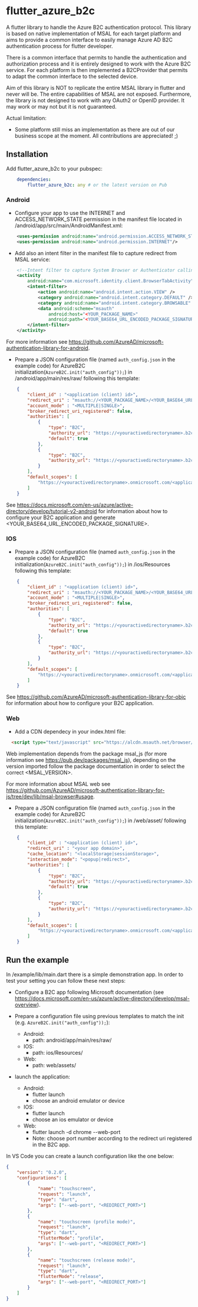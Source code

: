 # flutter_azure_b2c

A flutter library to handle the Azure B2C authentication protocol.
This library is based on native implementation of MSAL for each target platform
and aims to provide a common interface to easily manage Azure AD B2C authentication
process for flutter developer.

There is a common interface that permits to handle the authentication and authorization
process and it is entirely designed to work with the Azure B2C service. For each platform
is then implemented a B2CProvider that permits to adapt the common interface to the selected
device.


Aim of this library is NOT to replicate the entire MSAL library in flutter and never
will be. The entire capabilities of MSAL are not exposed. Furthermore, the library is
not designed to work with any OAuth2 or OpenID provider. It may work or may not but it
is not guaranteed. 

Actual limitation:
* Some platform still miss an implementation as there are out of our business scope
at the moment. All contributions are appreciated! ;)


## Installation

Add flutter_azure_b2c to your pubspec:
```yaml
    dependencies:
        flutter_azure_b2c: any # or the latest version on Pub
```

### Android

* Configure your app to use the INTERNET and ACCESS_NETWORK_STATE permission in the manifest file located in <project root>/android/app/src/main/AndroidManifest.xml:
```xml
    <uses-permission android:name="android.permission.ACCESS_NETWORK_STATE"/>
    <uses-permission android:name="android.permission.INTERNET"/>
```

* Add also an intent filter in the manifest file to capture redirect from MSAL service:
```xml
    <!--Intent filter to capture System Browser or Authenticator calling back to our app after sign-in-->
    <activity
        android:name="com.microsoft.identity.client.BrowserTabActivity">
        <intent-filter>
            <action android:name="android.intent.action.VIEW" />
            <category android:name="android.intent.category.DEFAULT" />
            <category android:name="android.intent.category.BROWSABLE" />
            <data android:scheme="msauth"
                android:host="<YOUR_PACKAGE_NAME>"
                android:path="<YOUR_BASE64_URL_ENCODED_PACKAGE_SIGNATURE>" />
        </intent-filter>
    </activity>
```
For more information see https://github.com/AzureAD/microsoft-authentication-library-for-android.

* Prepare a JSON configuration file (named `auth_config.json` in the example code) for AzureB2C initialization(`AzureB2C.init("auth_config"));`) in <project root>/android/app/main/res/raw/ following this template:
```json
    {
        "client_id" : "<application (client) id>",
        "redirect_uri" : "msauth://<YOUR_PACKAGE_NAME>/<YOUR_BASE64_URL_ENCODED_PACKAGE_SIGNATURE>",
        "account_mode" : "<MULTIPLE|SINGLE>",
        "broker_redirect_uri_registered": false,
        "authorities": [
            {
                "type": "B2C",
                "authority_url": "https://<youractivedirectoryname>.b2clogin.com/<youractivedirectoryname>.onmicrosoft.com/<sign_in_up_policy_name>/",
                "default": true
            },
            {
                "type": "B2C",
                "authority_url": "https://<youractivedirectoryname>.b2clogin.com/<youractivedirectoryname>.onmicrosoft.com/<other_policy e.g. reset_pass>/"
            }
        ],
        "default_scopes": [
            "https://<youractivedirectoryname>.onmicrosoft.com/<application (server) id>/<API name>"
        ]
    }
```
See https://docs.microsoft.com/en-us/azure/active-directory/develop/tutorial-v2-android for information about how to configure your B2C application and generate <YOUR_BASE64_URL_ENCODED_PACKAGE_SIGNATURE>.

### IOS

* Prepare a JSON configuration file (named `auth_config.json` in the example code) for AzureB2C initialization(`AzureB2C.init("auth_config"));`) in <project root>/ios/Resources following this template:
```json
    {
        "client_id" : "<application (client) id>",
        "redirect_uri" : "msauth://<YOUR_PACKAGE_NAME>/<YOUR_BASE64_URL_ENCODED_PACKAGE_SIGNATURE>",
        "account_mode" : "<MULTIPLE|SINGLE>",
        "broker_redirect_uri_registered": false,
        "authorities": [
            {
                "type": "B2C",
                "authority_url": "https://<youractivedirectoryname>.b2clogin.com/<youractivedirectoryname>.onmicrosoft.com/<sign_in_up_policy_name>/",
                "default": true
            },
            {
                "type": "B2C",
                "authority_url": "https://<youractivedirectoryname>.b2clogin.com/<youractivedirectoryname>.onmicrosoft.com/<other_policy e.g. reset_pass>/"
            }
        ],
        "default_scopes": [
            "https://<youractivedirectoryname>.onmicrosoft.com/<application (server) id>/<API name>"
        ]
    }
```
See https://github.com/AzureAD/microsoft-authentication-library-for-objc for information about how to configure your B2C application.

### Web

* Add a CDN dependecy in your index.html file:
```html
  <script type="text/javascript" src="https://alcdn.msauth.net/browser/<MSAL_VERSION>/js/msal-browser.min.js"></script>
```
Web implementation depends from the package msal_js (for more information see https://pub.dev/packages/msal_js), depending on the version imported follow the package documentation in order to select the correct <MSAL_VERSION>.

For more information about MSAL web see https://github.com/AzureAD/microsoft-authentication-library-for-js/tree/dev/lib/msal-browser#usage.


* Prepare a JSON configuration file (named `auth_config.json` in the example code) for AzureB2C initialization(`AzureB2C.init("auth_config"));`) in <project root>/web/asset/ following this template:
```json
    {
        "client_id" : "<application (client) id>",
        "redirect_uri" : "<your app domain>",
        "cache_location": "<localStorage|sessionStorage>",
        "interaction_mode": "<popup|redirect>",
        "authorities": [
            {
                "type": "B2C",
                "authority_url": "https://<youractivedirectoryname>.b2clogin.com/<youractivedirectoryname>.onmicrosoft.com/<sign_in_up_policy_name>/",
                "default": true
            },
            {
                "type": "B2C",
                "authority_url": "https://<youractivedirectoryname>.b2clogin.com/<youractivedirectoryname>.onmicrosoft.com/<other_policy e.g. reset_pass>/"
            }
        ],
        "default_scopes": [
            "https://<youractivedirectoryname>.onmicrosoft.com/<application (server) id>/<API name>"
        ]
    }
```

## Run the example

In <root>/example/lib/main.dart there is a simple demonstration app. In order to test your setting you can follow these next steps:

* Configure a B2C app following Microsoft documentation (see https://docs.microsoft.com/en-us/azure/active-directory/develop/msal-overview).

* Prepare a configuration file using previous templates to match the init (e.g. `AzureB2C.init("auth_config"));`):
    * Android: 
        * path: android/app/main/res/raw/
    * IOS:
        * path: ios/Resources/
    * Web:
        * path: web/assets/

* launch the application:
    * Android: 
        * flutter launch
        * choose an android emulator or device
    * IOS: 
        * flutter launch
        * choose an ios emulator or device
    * Web:
        * flutter launch -d chrome --web-port <port>
        * Note: choose port number according to the redirect uri registered in the B2C app.

In VS Code you can create a launch configuration like the one below:
```json
{
    "version": "0.2.0",
    "configurations": [
        {
            "name": "touchscreen",
            "request": "launch",
            "type": "dart",
            "args": ["--web-port", "<REDIRECT_PORT>"]
        },
        {
            "name": "touchscreen (profile mode)",
            "request": "launch",
            "type": "dart",
            "flutterMode": "profile",
            "args": ["--web-port", "<REDIRECT_PORT>"]
        },
        {
            "name": "touchscreen (release mode)",
            "request": "launch",
            "type": "dart",
            "flutterMode": "release",
            "args": ["--web-port", "<REDIRECT_PORT>"]
        }
    ]
}
```


